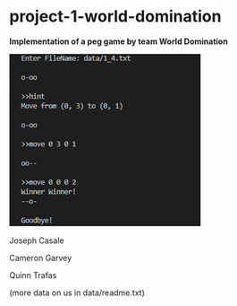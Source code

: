 # project-1-world-domination

**Implementation of a peg game by team World Domination**


![Peg Game Demo](/images/DemonstrationPegGame.PNG)

Joseph Casale

Cameron Garvey

Quinn Trafas

(more data on us in data/readme.txt)
